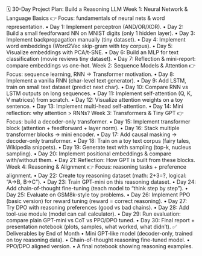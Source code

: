 🗓️ 30-Day Project Plan: Build a Reasoning LLM
Week 1: Neural Network & Language Basics
👉 Focus: fundamentals of neural nets & word representation.
• Day 1: Implement perceptron (AND/OR/XOR).
• Day 2: Build a small feedforward NN on MNIST digits (only 1 hidden layer).
• Day 3: Implement backpropagation manually (tiny dataset).
• Day 4: Implement word embeddings (Word2Vec skip-gram with toy corpus).
• Day 5: Visualize embeddings with PCA/t-SNE.
• Day 6: Build an MLP for text classification (movie reviews tiny dataset).
• Day 7: Reflection & mini-report: compare embeddings vs one-hot.
Week 2: Sequence Models & Attention
👉 Focus: sequence learning, RNN → Transformer motivation.
• Day 8: Implement a vanilla RNN (char-level text generator).
• Day 9: Add LSTM, train on small text dataset (predict next char).
• Day 10: Compare RNN vs LSTM outputs on long sequences.
• Day 11: Implement self-attention (Q, K, V matrices) from scratch.
• Day 12: Visualize attention weights on a toy sentence.
• Day 13: Implement multi-head self-attention.
• Day 14: Mini reflection: why attention > RNNs?
Week 3: Transformers & Tiny GPT
👉 Focus: build a decoder-only transformer.
• Day 15: Implement transformer block (attention + feedforward + layer norm).
• Day 16: Stack multiple transformer blocks → mini encoder.
• Day 17: Add causal masking → decoder-only transformer.
• Day 18: Train on a toy text corpus (fairy tales, Wikipedia snippets).
• Day 19: Generate text with sampling (top-k, nucleus sampling).
• Day 20: Implement positional embeddings & compare with/without them.
• Day 21: Reflection: How GPT is built from these blocks.
Week 4: Reasoning & Alignment
👉 Focus: reasoning tasks + preference alignment.
• Day 22: Create toy reasoning dataset (math: 2+3=?, logical: “A→B, B→C”).
• Day 23: Train GPT-mini on this reasoning dataset.
• Day 24: Add chain-of-thought fine-tuning (teach model to “think step by step”).
• Day 25: Evaluate on GSM8k-style toy problems.
• Day 26: Implement PPO (basic version) for reward tuning (reward = correct reasoning).
• Day 27: Try DPO with reasoning preferences (good vs bad chains).
• Day 28: Add tool-use module (model can call calculator).
• Day 29: Run evaluation: compare plain GPT-mini vs CoT vs PPO/DPO tuned.
• Day 30: Final report + presentation notebook (plots, samples, what worked, what didn’t).
✅ Deliverables by End of Month
• Mini GPT-like model (decoder-only, trained on toy reasoning data).
• Chain-of-thought reasoning fine-tuned model.
• PPO/DPO aligned version.
• A final notebook showing reasoning examples.